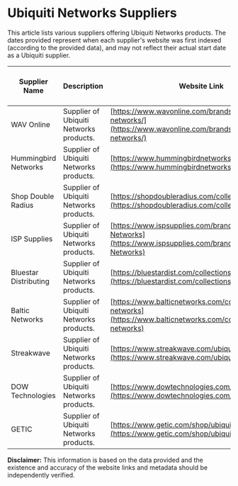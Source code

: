 # Ubiquiti Networks Suppliers

This article lists various suppliers offering Ubiquiti Networks products.  The dates provided represent when each supplier's website was first indexed (according to the provided data), and may not reflect their actual start date as a Ubiquiti supplier.

| Supplier Name                     | Description                                                                  | Website Link                                          | Additional Metadata (First Indexed) |
|-----------------------------------|------------------------------------------------------------------------------|------------------------------------------------------|------------------------------------|
| WAV Online                         | Supplier of Ubiquiti Networks products.                                      | [https://www.wavonline.com/brands/ubiquiti-networks/](https://www.wavonline.com/brands/ubiquiti-networks/) | 1999-02-18                         |
| Hummingbird Networks               | Supplier of Ubiquiti Networks products.                                      | [https://www.hummingbirdnetworks.com/ubiquiti/](https://www.hummingbirdnetworks.com/ubiquiti/) | 2004-11-04                         |
| Shop Double Radius                 | Supplier of Ubiquiti Networks products.                                      | [https://shopdoubleradius.com/collections/ubiquiti](https://shopdoubleradius.com/collections/ubiquiti) | 2024-04-16                         |
| ISP Supplies                       | Supplier of Ubiquiti Networks products.                                      | [https://www.ispsupplies.com/brands/Ubiquiti-Networks](https://www.ispsupplies.com/brands/Ubiquiti-Networks) | 2010-03-27                         |
| Bluestar Distributing             | Supplier of Ubiquiti Networks products.                                      | [https://bluestardist.com/collections/ubiquiti](https://bluestardist.com/collections/ubiquiti) | 2005-08-30                         |
| Baltic Networks                    | Supplier of Ubiquiti Networks products.                                      | [https://www.balticnetworks.com/collections/ubiquiti-networks](https://www.balticnetworks.com/collections/ubiquiti-networks) | 2006-01-13                         |
| Streakwave                         | Supplier of Ubiquiti Networks products.                                      | [https://www.streakwave.com/ubiquiti](https://www.streakwave.com/ubiquiti) | 2001-04-18                         |
| DOW Technologies                   | Supplier of Ubiquiti Networks products.                                      | [https://www.dowtechnologies.com/ubiquiti](https://www.dowtechnologies.com/ubiquiti) | 2011-04-04                         |
| GETIC                              | Supplier of Ubiquiti Networks products.                                      | [https://www.getic.com/shop/ubiquiti](https://www.getic.com/shop/ubiquiti) | 2003-01-12                         |

**Disclaimer:** This information is based on the data provided and the existence and accuracy of the website links and metadata should be independently verified.